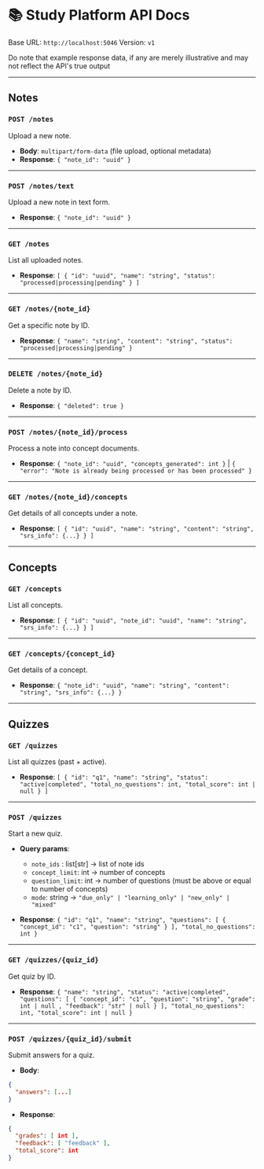 # 📚 Study Platform API Docs

Base URL: `http://localhost:5046`
Version: `v1`

Do note that example response data, if any are merely illustrative and may not reflect the API's true output

---

## **Notes**

### `POST /notes`

Upload a new note.

* **Body**: `multipart/form-data` (file upload, optional metadata)
* **Response**: `{ "note_id": "uuid" }`

---

### `POST /notes/text`

Upload a new note in text form.

* **Response**: `{ "note_id": "uuid" }`

---


### `GET /notes`

List all uploaded notes.

* **Response**: `[ { "id": "uuid", "name": "string", "status": "processed|processing|pending" } ]`

---

### `GET /notes/{note_id}`

Get a specific note by ID.

* **Response**: `{ "name": "string", "content": "string", "status": "processed|processing|pending" }`

---

### `DELETE /notes/{note_id}`

Delete a note by ID.

* **Response**: `{ "deleted": true }`

---

### `POST /notes/{note_id}/process`

Process a note into concept documents.

* **Response**: `{ "note_id": "uuid", "concepts_generated": int }` | `{ "error": "Note is already being processed or has been processed" }`

---

### `GET /notes/{note_id}/concepts`

Get details of all concepts under a note.

* **Response**: `[ { "id": "uuid", "name": "string", "content": "string", "srs_info": {...} } ]`

---

## **Concepts**

### `GET /concepts`

List all concepts.

* **Response**: `[ { "id": "uuid", "note_id": "uuid", "name": "string", "srs_info": {...} } ]`

---

### `GET /concepts/{concept_id}`

Get details of a concept.

* **Response**: `{ "note_id": "uuid", "name": "string", "content": "string", "srs_info": {...} }`

---

## **Quizzes**

### `GET /quizzes`

List all quizzes (past + active).

* **Response**: `[ { "id": "q1", "name": "string", "status": "active|completed", "total_no_questions": int, "total_score": int | null } ]`

---

### `POST /quizzes`

Start a new quiz.

* **Query params**:

  * `note_ids` : list[str] → list of note ids
  * `concept_limit`: int → number of concepts
  * `question_limit`: int → number of questions (must be above or equal to number of concepts)
  * `mode`: string → `"due_only" | "learning_only" | "new_only" | "mixed"`
* **Response**: `{ "id": "q1", "name": "string", "questions": [ { "concept_id": "c1", "question": "string" } ], "total_no_questions": int }`

---

### `GET /quizzes/{quiz_id}`

Get quiz by ID.

* **Response**: `{ "name": "string", "status": "active|completed", "questions": [ { "concept_id": "c1", "question": "string", "grade": int | null , "feedback": "str" | null } ], "total_no_questions": int, "total_score": int | null }`

---

### `POST /quizzes/{quiz_id}/submit`

Submit answers for a quiz.

* **Body**:

```json
{
  "answers": [...]
}
```

* **Response**:

```json
{
  "grades": [ int ],
  "feedback": [ "feedback" ],
  "total_score": int
}
```

